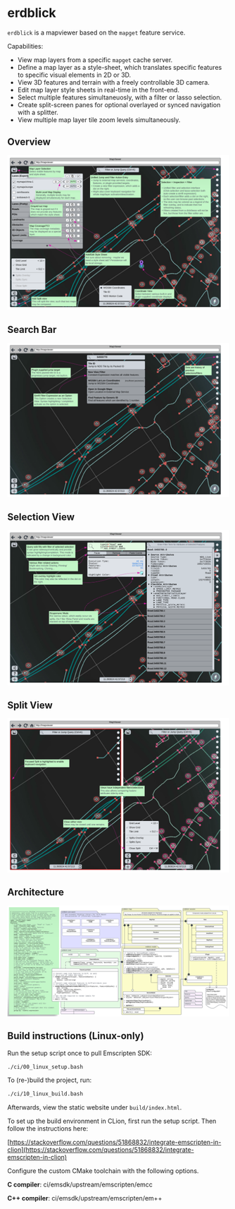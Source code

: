 # erdblick

`erdblick` is a mapviewer based on the `mapget` feature service.

Capabilities:

* View map layers from a specific `mapget` cache server.
* Define a map layer as a style-sheet, which translates specific features to specific visual elements in 2D or 3D.
* View 3D features and terrain with a freely controllable 3D camera.
* Edit map layer style sheets in real-time in the front-end.
* Select multiple features simultaneuosly, with a filter or lasso selection.
* Create split-screen panes for optional overlayed or synced navigation with a splitter.
* View multiple map layer tile zoom levels simultaneously.

## Overview

![overview](docs/erdblick_ui_overview.svg)

## Search Bar

![overview](docs/erdblick_ui_search.svg)

## Selection View

![split-view](docs/erdblick_ui_sel.svg)

## Split View

![split-view](docs/erdblick_ui_split.svg)

## Architecture

![arch](docs/erdblick_uml.svg)

## Build instructions (Linux-only)

Run the setup script once to pull Emscripten SDK:

```bash
./ci/00_linux_setup.bash
```

To (re-)build the project, run:

```bash
./ci/10_linux_build.bash
```

Afterwards, view the static website under ``build/index.html``.

To set up the build environment in CLion, first run the setup script.
Then follow the instructions here:

[https://stackoverflow.com/questions/51868832/integrate-emscripten-in-clion](https://stackoverflow.com/questions/51868832/integrate-emscripten-in-clion)

Configure the custom CMake toolchain with the following options.

**C compiler**: ci/emsdk/upstream/emscripten/emcc

**C++ compiler**: ci/emsdk/upstream/emscripten/em++